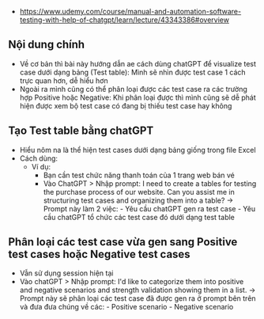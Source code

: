 - https://www.udemy.com/course/manual-and-automation-software-testing-with-help-of-chatgpt/learn/lecture/43343386#overview 
## Nội dung chính
- Về cơ bản thì bài này hướng dẫn ae cách dùng chatGPT để visualize test case dưới dạng bảng (Test table): Mình sẽ nhìn được test case 1 cách trực quan hơn, dễ hiểu hơn
- Ngoài ra mình cũng có thể phân loại được các test case ra các trường hợp Positive hoặc Negative: Khi phân loại được thì mình cũng sẽ dễ phát hiện được xem bộ test case có đang bị thiếu test case hay không

## Tạo Test table bằng chatGPT
- Hiểu nôm na là thể hiện test cases dưới dạng bảng giống trong file Excel
- Cách dùng:
    - Ví dụ: 
        - Bạn cần test chức năng thanh toán của 1 trang web bán vé
        - Vào ChatGPT > Nhập prompt:
            I need to create a tables for testing the purchase process of our website.
            Can you assist me in structuring test cases and organizing them into a table?
            -> Prompt này làm 2 việc: 
                - Yêu cầu chatGPT gen ra test case
                - Yêu cầu chatGPT tổ chức các test case đó dưới dạng test table

## Phân loại các test case vừa gen sang Positive test cases hoặc Negative test cases
- Vẫn sử dụng session hiện tại
- Vào chatGPT > Nhập prompt:
    I'd like to categorize them into positive and negative scenarios and strength validation showing them in a list.
    -> Prompt này sẽ phân loại các test case đã được gen ra ở prompt bên trên và đưa đưa chúng về các:
        - Positive scenario
        - Negative scenario 